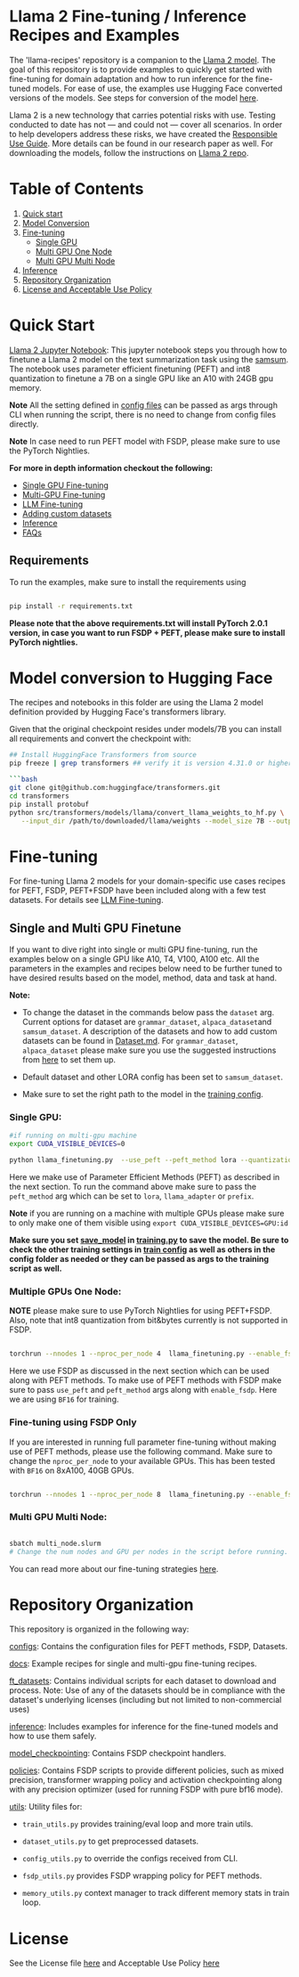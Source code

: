 # Llama 2 Fine-tuning / Inference Recipes and Examples

The 'llama-recipes' repository is a companion to the [Llama 2 model](https://github.com/facebookresearch/llama). The goal of this repository is to provide examples to quickly get started with fine-tuning for domain adaptation and how to run inference for the fine-tuned models. For ease of use, the examples use Hugging Face converted versions of the models. See steps for conversion of the model [here](#model-conversion-to-hugging-face).

Llama 2 is a new technology that carries potential risks with use. Testing conducted to date has not — and could not — cover all scenarios. In order to help developers address these risks, we have created the [Responsible Use Guide](https://github.com/facebookresearch/llama/blob/main/Responsible-Use-Guide.pdf). More details can be found in our research paper as well. For downloading the models, follow the instructions on [Llama 2 repo](https://github.com/facebookresearch/llama).


# Table of Contents
1. [Quick start](#quick-start)
2. [Model Conversion](#model-conversion-to-hugging-face)
3. [Fine-tuning](#fine-tuning)
    - [Single GPU](#single-gpu)
    - [Multi GPU One Node](#multiple-gpus-one-node)
    - [Multi GPU Multi Node](#multi-gpu-multi-node)
4. [Inference](./docs/inference.md)
5. [Repository Organization](#repository-organization)
6. [License and Acceptable Use Policy](#license)



# Quick Start

[Llama 2 Jupyter Notebook](quickstart.ipynb): This jupyter notebook steps you through how to finetune a Llama 2 model on the text summarization task using the [samsum](https://huggingface.co/datasets/samsum). The notebook uses parameter efficient finetuning (PEFT) and int8 quantization to finetune a 7B on a single GPU like an A10 with 24GB gpu memory.

**Note** All the setting defined in [config files](./configs/) can be passed as args through CLI when running the script, there is no need to change from config files directly.

**Note** In case need to run PEFT model with FSDP, please make sure to use the PyTorch Nightlies.

**For more in depth information checkout the following:**

* [Single GPU Fine-tuning](./docs/single_gpu.md)
* [Multi-GPU Fine-tuning](./docs/mutli_gpu.md)
* [LLM Fine-tuning](./docs/LLM_finetuning.md)
* [Adding custom datasets](./docs/Dataset.md)
* [Inference](./docs/inference.md)
* [FAQs](./docs/FAQ.md)

## Requirements
To run the examples, make sure to install the requirements using

```bash

pip install -r requirements.txt

```

**Please note that the above requirements.txt will install PyTorch 2.0.1 version, in case you want to run FSDP + PEFT, please make sure to install PyTorch nightlies.**

# Model conversion to Hugging Face
The recipes and notebooks in this folder are using the Llama 2 model definition provided by Hugging Face's transformers library.

Given that the original checkpoint resides under models/7B you can install all requirements and convert the checkpoint with:

```bash
## Install HuggingFace Transformers from source
pip freeze | grep transformers ## verify it is version 4.31.0 or higher

```bash
git clone git@github.com:huggingface/transformers.git
cd transformers
pip install protobuf
python src/transformers/models/llama/convert_llama_weights_to_hf.py \
   --input_dir /path/to/downloaded/llama/weights --model_size 7B --output_dir /output/path
```

# Fine-tuning

For fine-tuning Llama 2 models for your domain-specific use cases recipes for PEFT, FSDP, PEFT+FSDP have been included along with a few test datasets. For details see [LLM Fine-tuning](./docs/LLM_finetuning.md).

## Single and Multi GPU Finetune

If you want to dive right into single or multi GPU fine-tuning, run the examples below on a single GPU like A10, T4, V100, A100 etc.
All the parameters in the examples and recipes below need to be further tuned to have desired results based on the model, method, data and task at hand.

**Note:**
* To change the dataset in the commands below pass the `dataset` arg. Current options for dataset are `grammar_dataset`, `alpaca_dataset`and  `samsum_dataset`. A description of the datasets and how to add custom datasets can be found in [Dataset.md](./docs/Dataset.md). For  `grammar_dataset`, `alpaca_dataset` please make sure you use the suggested instructions from [here](./docs/single_gpu.md#how-to-run-with-different-datasets) to set them up.

* Default dataset and other LORA config has been set to `samsum_dataset`.

* Make sure to set the right path to the model in the [training config](./configs/training.py).

### Single GPU:

```bash
#if running on multi-gpu machine
export CUDA_VISIBLE_DEVICES=0

python llama_finetuning.py  --use_peft --peft_method lora --quantization --model_name /patht_of_model_folder/7B --output_dir Path/to/save/PEFT/model

```

Here we make use of Parameter Efficient Methods (PEFT) as described in the next section. To run the command above make sure to pass the `peft_method` arg which can be set to `lora`, `llama_adapter` or `prefix`.

**Note** if you are running on a machine with multiple GPUs please make sure to only make one of them visible using `export CUDA_VISIBLE_DEVICES=GPU:id`

**Make sure you set [save_model](configs/training.py) in [training.py](configs/training.py) to save the model. Be sure to check the other training settings in [train config](configs/training.py) as well as others in the config folder as needed or they can be passed as args to the training script as well.**


### Multiple GPUs One Node:

**NOTE** please make sure to use PyTorch Nightlies for using PEFT+FSDP. Also, note that int8 quantization from bit&bytes currently is not supported in FSDP.

```bash

torchrun --nnodes 1 --nproc_per_node 4  llama_finetuning.py --enable_fsdp --use_peft --peft_method lora --model_name /patht_of_model_folder/7B --pure_bf16 --output_dir Path/to/save/PEFT/model

```

Here we use FSDP as discussed in the next section which can be used along with PEFT methods. To make use of PEFT methods with FSDP make sure to pass `use_peft` and `peft_method` args along with `enable_fsdp`. Here we are using `BF16` for training.

### Fine-tuning using FSDP Only

If you are interested in running full parameter fine-tuning without making use of PEFT methods, please use the following command. Make sure to change the `nproc_per_node` to your available GPUs. This has been tested with `BF16` on 8xA100, 40GB GPUs.

```bash

torchrun --nnodes 1 --nproc_per_node 8  llama_finetuning.py --enable_fsdp --model_name NousResearch/Llama-2-13b-chat-hf --dist_checkpoint_root_folder model_checkpoints --dist_checkpoint_folder fine-tuned
```

### Multi GPU Multi Node:

```bash

sbatch multi_node.slurm
# Change the num nodes and GPU per nodes in the script before running.

```
You can read more about our fine-tuning strategies [here](./docs/LLM_finetuning.md).


# Repository Organization
This repository is organized in the following way:

[configs](configs/): Contains the configuration files for PEFT methods, FSDP, Datasets.

[docs](docs/): Example recipes for single and multi-gpu fine-tuning recipes.

[ft_datasets](ft_datasets/): Contains individual scripts for each dataset to download and process. Note: Use of any of the datasets should be in compliance with the dataset's underlying licenses (including but not limited to non-commercial uses)


[inference](inference/): Includes examples for inference for the fine-tuned models and how to use them safely.

[model_checkpointing](model_checkpointing/): Contains FSDP checkpoint handlers.

[policies](policies/): Contains FSDP scripts to provide different policies, such as mixed precision, transformer wrapping policy and activation checkpointing along with any precision optimizer (used for running FSDP with pure bf16 mode).

[utils](utils/): Utility files for:

- `train_utils.py` provides training/eval loop and more train utils.

- `dataset_utils.py` to get preprocessed datasets.

- `config_utils.py` to override the configs received from CLI.

- `fsdp_utils.py` provides FSDP  wrapping policy for PEFT methods.

- `memory_utils.py` context manager to track different memory stats in train loop.

# License
See the License file [here](LICENSE) and Acceptable Use Policy [here](USE_POLICY.md)
